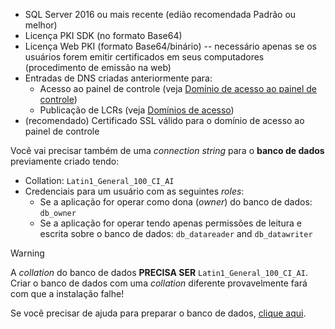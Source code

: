 ﻿* SQL Server 2016 ou mais recente (edião recomendada Padrão ou melhor)
* Licença PKI SDK (no formato Base64)
* Licença Web PKI (formato Base64/binário) -- necessário apenas se os usuários forem emitir certificados em seus computadores (procedimento de emissão na web)
* Entradas de DNS criadas anteriormente para:
    * Acesso ao painel de controle (veja [Domínio de acesso ao painel de controle](../index.md#dashboard-domain))
    * Publicação de LCRs (veja [Domínios de acesso](../index.md#access-domains))
* (recomendado) Certificado SSL válido para o domínio de acesso ao painel de controle

Você vai precisar também de uma *connection string* para o **banco de dados** previamente criado tendo:

* Collation: `Latin1_General_100_CI_AI`
* Credenciais para um usuário com as seguintes *roles*:
    * Se a aplicação for operar como dona (*owner*) do banco de dados: `db_owner`
    * Se a aplicação for operar tendo apenas permissões de leitura e escrita sobre o banco de dados: `db_datareader` and `db_datawriter`

> [!WARNING]
> A *collation* do banco de dados **PRECISA SER** `Latin1_General_100_CI_AI`. Criar o banco de dados com uma *collation* diferente provavelmente fará com que a instalação falhe!

Se você precisar de ajuda para preparar o banco de dados, [clique aqui](../prepare-database.md).
